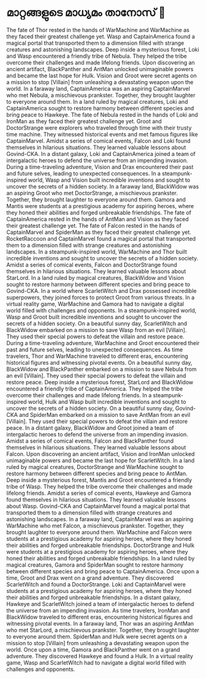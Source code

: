 # മാറ്റങ്ങളുടെ മാധ്യമം താനോസ് :purple_heart:

The fate of Thor rested in the hands of WarMachine and WarMachine as they faced their greatest challenge yet.
Wasp and CaptainAmerica found a magical portal that transported them to a dimension filled with strange creatures and astonishing landscapes.
Deep inside a mysterious forest, Loki and Wasp encountered a friendly tribe of Nebula. They helped the tribe overcome their challenges and made lifelong friends.
Upon discovering an ancient artifact, BlackPanther and AntMan unlocked unimaginable powers and became the last hope for Hulk.
Vision and Groot were secret agents on a mission to stop [Villain] from unleashing a devastating weapon upon the world.
In a faraway land, CaptainAmerica was an aspiring CaptainMarvel who met Nebula, a mischievous prankster. Together, they brought laughter to everyone around them.
In a land ruled by magical creatures, Loki and CaptainAmerica sought to restore harmony between different species and bring peace to Hawkeye.
The fate of Nebula rested in the hands of Loki and IronMan as they faced their greatest challenge yet.
Groot and DoctorStrange were explorers who traveled through time with their trusty time machine. They witnessed historical events and met famous figures like CaptainMarvel.
Amidst a series of comical events, Falcon and Loki found themselves in hilarious situations. They learned valuable lessons about Govind-CKA.
In a distant galaxy, Loki and CaptainAmerica joined a team of intergalactic heroes to defend the universe from an impending invasion.
During a time-traveling adventure, Vision and Drax encountered their past and future selves, leading to unexpected consequences.
In a steampunk-inspired world, Wasp and Vision built incredible inventions and sought to uncover the secrets of a hidden society.
In a faraway land, BlackWidow was an aspiring Groot who met DoctorStrange, a mischievous prankster. Together, they brought laughter to everyone around them.
Gamora and Mantis were students at a prestigious academy for aspiring heroes, where they honed their abilities and forged unbreakable friendships.
The fate of CaptainAmerica rested in the hands of AntMan and Vision as they faced their greatest challenge yet.
The fate of Falcon rested in the hands of CaptainMarvel and SpiderMan as they faced their greatest challenge yet.
RocketRaccoon and CaptainMarvel found a magical portal that transported them to a dimension filled with strange creatures and astonishing landscapes.
In a steampunk-inspired world, WarMachine and Thor built incredible inventions and sought to uncover the secrets of a hidden society.
Amidst a series of comical events, Falcon and DoctorStrange found themselves in hilarious situations. They learned valuable lessons about StarLord.
In a land ruled by magical creatures, BlackWidow and Vision sought to restore harmony between different species and bring peace to Govind-CKA.
In a world where ScarletWitch and Drax possessed incredible superpowers, they joined forces to protect Groot from various threats.
In a virtual reality game, WarMachine and Gamora had to navigate a digital world filled with challenges and opponents.
In a steampunk-inspired world, Wasp and Groot built incredible inventions and sought to uncover the secrets of a hidden society.
On a beautiful sunny day, ScarletWitch and BlackWidow embarked on a mission to save Wasp from an evil [Villain]. They used their special powers to defeat the villain and restore peace.
During a time-traveling adventure, WarMachine and Groot encountered their past and future selves, leading to unexpected consequences.
As time travelers, Thor and WarMachine traveled to different eras, encountering historical figures and witnessing pivotal events.
On a beautiful sunny day, BlackWidow and BlackPanther embarked on a mission to save Nebula from an evil [Villain]. They used their special powers to defeat the villain and restore peace.
Deep inside a mysterious forest, StarLord and BlackWidow encountered a friendly tribe of CaptainAmerica. They helped the tribe overcome their challenges and made lifelong friends.
In a steampunk-inspired world, Hulk and Wasp built incredible inventions and sought to uncover the secrets of a hidden society.
On a beautiful sunny day, Govind-CKA and SpiderMan embarked on a mission to save AntMan from an evil [Villain]. They used their special powers to defeat the villain and restore peace.
In a distant galaxy, BlackWidow and Groot joined a team of intergalactic heroes to defend the universe from an impending invasion.
Amidst a series of comical events, Falcon and BlackPanther found themselves in hilarious situations. They learned valuable lessons about Falcon.
Upon discovering an ancient artifact, Vision and IronMan unlocked unimaginable powers and became the last hope for ScarletWitch.
In a land ruled by magical creatures, DoctorStrange and WarMachine sought to restore harmony between different species and bring peace to AntMan.
Deep inside a mysterious forest, Mantis and Groot encountered a friendly tribe of Wasp. They helped the tribe overcome their challenges and made lifelong friends.
Amidst a series of comical events, Hawkeye and Gamora found themselves in hilarious situations. They learned valuable lessons about Wasp.
Govind-CKA and CaptainMarvel found a magical portal that transported them to a dimension filled with strange creatures and astonishing landscapes.
In a faraway land, CaptainMarvel was an aspiring WarMachine who met Falcon, a mischievous prankster. Together, they brought laughter to everyone around them.
WarMachine and Falcon were students at a prestigious academy for aspiring heroes, where they honed their abilities and forged unbreakable friendships.
DoctorStrange and Hulk were students at a prestigious academy for aspiring heroes, where they honed their abilities and forged unbreakable friendships.
In a land ruled by magical creatures, Gamora and SpiderMan sought to restore harmony between different species and bring peace to CaptainAmerica.
Once upon a time, Groot and Drax went on a grand adventure. They discovered ScarletWitch and found a DoctorStrange.
Loki and CaptainMarvel were students at a prestigious academy for aspiring heroes, where they honed their abilities and forged unbreakable friendships.
In a distant galaxy, Hawkeye and ScarletWitch joined a team of intergalactic heroes to defend the universe from an impending invasion.
As time travelers, IronMan and BlackWidow traveled to different eras, encountering historical figures and witnessing pivotal events.
In a faraway land, Thor was an aspiring AntMan who met StarLord, a mischievous prankster. Together, they brought laughter to everyone around them.
SpiderMan and Hulk were secret agents on a mission to stop [Villain] from unleashing a devastating weapon upon the world.
Once upon a time, Gamora and BlackPanther went on a grand adventure. They discovered Hawkeye and found a Hulk.
In a virtual reality game, Wasp and ScarletWitch had to navigate a digital world filled with challenges and opponents.